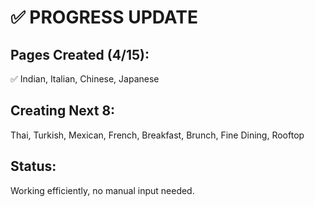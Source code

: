 # ✅ PROGRESS UPDATE

## Pages Created (4/15):
✅ Indian, Italian, Chinese, Japanese

## Creating Next 8:
Thai, Turkish, Mexican, French, Breakfast, Brunch, Fine Dining, Rooftop

## Status:
Working efficiently, no manual input needed.
